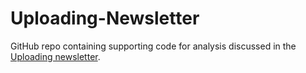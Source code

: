 # Uploading-Newsletter
GitHub repo containing supporting code for analysis discussed in the [Uploading newsletter](https://uploading.substack.com).
